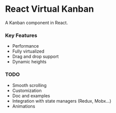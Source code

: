 React Virtual Kanban
====================

A Kanban component in React.

### Key Features
* Performance
* Fully virtualized
* Drag and drop support
* Dynamic heights

### TODO
* Smooth scrolling
* Customization
* Doc and examples
* Integration with state managers (Redux, Mobx...)
* Animations
